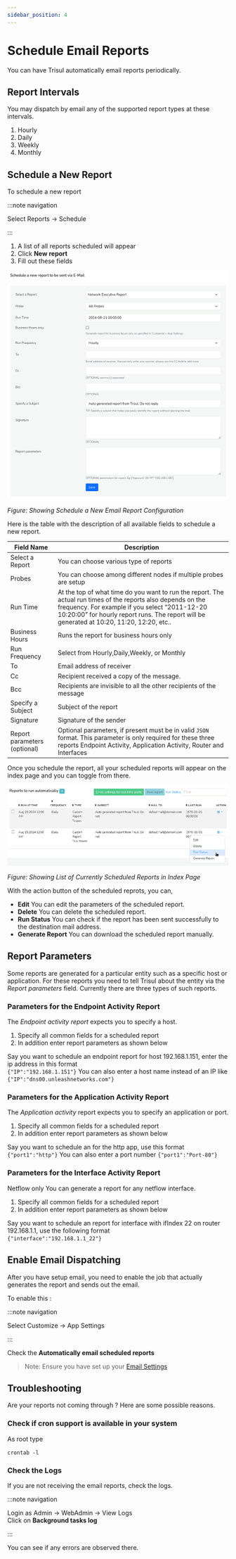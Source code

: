 ```yaml
---
sidebar_position: 4
---
```


# Schedule Email Reports

You can have Trisul automatically email reports periodically.

## Report Intervals

You may dispatch by email any of the supported report types at these intervals.

1. Hourly
2. Daily
3. Weekly
4. Monthly

## Schedule a New Report

To schedule a new report

:::note navigation

Select Reports → Schedule

:::

1. A list of all reports scheduled will appear
2. Click **New report**
3. Fill out these fields

![](images/scheduleareport.png)

*Figure: Showing Schedule a New Email Report Configuration*

Here is the table with the description of all available fields to schedule a new report.

| Field Name                   | Description                                                                       |
| ---------------------------- | --------------------------------------------------------------------------------- |
| Select a Report              | You can choose various type of reports                                            |
| Probes                       | You can choose among different nodes if multiple probes are setup                 |
| Run Time                     | At the top of what time do you want to run the report. The actual run times of the reports also depends on the frequency. For example if you select “2011-12-20 10:20:00” for hourly report runs. The report will be generated at 10:20, 11:20, 12:20, etc..                                                             |
| Business Hours               | Runs the report for business hours only                                           |
| Run Frequency                | Select from Hourly,Daily,Weekly, or Monthly                                       |
| To                           | Email address of receiver                                                         |
| Cc                           | Recipient received a copy of the message.                                         |
| Bcc                          | Recipients are invisible to all the other recipients of the message               |
| Specify a Subject            | Subject of the report                                                             |
| Signature                    | Signature of the sender                                                           |
| Report parameters (optional) | Optional parameters, if present must be in valid `JSON` format. This parameter is only required for these three reports Endpoint Activity, Application Activity, Router and Interfaces               |

Once you schedule the report, all your scheduled reports will appear on the index page and you can toggle from there.

![](images/schedulereports1.png)

*Figure: Showing List of Currently Scheduled Reports in Index Page*

With the action button of the scheduled reprots, you can,

- **Edit** You can edit the parameters of the scheduled report.  
- **Delete** You can delete the scheduled report.  
- **Run Status** You can check if the report has been sent successfully to the destination mail address.  
- **Generate Report** You can download the scheduled report manually.  


## Report Parameters

Some reports are generated for a particular entity such as a specific
 host or application. For these reports you need to tell Trisul about 
the entity via the *Report parameters* field. Currently there are three types of such reports.

### Parameters for the Endpoint Activity Report

The *Endpoint activity report* expects you to specify a host.

1. Specify all common fields for a scheduled report
2. In addition enter report parameters as shown below

Say you want to schedule an endpoint report for host 192.168.1.151, enter the ip address in this format  
`{"IP":"192.168.1.151"}` You can also enter a host name instead of an IP like `{"IP":"dns00.unleashnetworks.com"}`

### Parameters for the Application Activity Report

The *Application activity* report expects you to specify an application or port.

1. Specify all common fields for a scheduled report
2. In addition enter report parameters as shown below

Say you want to schedule an for the http app, use this format  
`{"port1":"http"}` You can also enter a port number `{"port1":"Port-80"}`

### Parameters for the Interface Activity Report

Netflow only You can generate a report for any netflow interface.

1. Specify all common fields for a scheduled report
2. In addition enter report parameters as shown below

Say you want to schedule an report for interface with ifIndex 22 on router 192.168.1.1, use the following format  
`{"interface":"192.168.1.1_22"}`

## Enable Email Dispatching

After you have setup email, you need to enable the job that actually generates the report and sends out the email.

To enable this :

:::note navigation

Select Customize → App Settings

:::

Check the **Automatically email scheduled reports**

> Note: Ensure you have set up your [Email Settings](/docs/ug/reports/emailsettings)

## Troubleshooting

Are your reports not coming through ? Here are some possible reasons.

### Check if cron support is available in your system

As root type

```
crontab -l
```

### Check the Logs

If you are not receiving the email reports, check the logs.

:::note navigation

Login as Admin → WebAdmin → View Logs  
Click on **Background tasks log**

:::

You can see if any errors are observed there.
